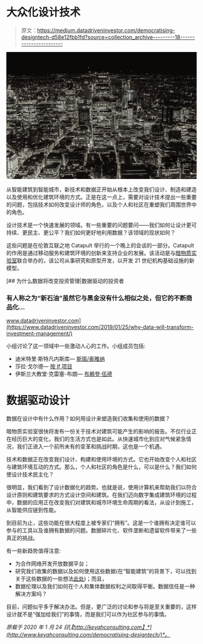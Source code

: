 # 大众化设计技术

> 原文：<https://medium.datadriveninvestor.com/democratising-designtech-d58e12fbb1fd?source=collection_archive---------18----------------------->

![](img/a7c207d874c578bb289fa85e66b8caa9.png)

从智能建筑到智能城市，新技术和数据正开始从根本上改变我们设计、制造和建造以及使用和优化建筑环境的方式。正是在这一点上，需要对设计技术提出一些重要的问题，包括技术如何改变设计师的角色，以及个人和社区在重塑我们周围世界中的角色。

设计技术是一个快速发展的领域。有一些重要的问题要问——我们如何让设计更可持续、更民主、更公平？我们如何更好地利用数据？该领域的现状如何？

这些问题是在伦敦互联之地 Catapult 举行的一个晚上的会谈的一部分。Catapult 的作用是通过移动服务和建筑环境的创新来支持企业的发展。该活动是与[暗物质实验室](https://darkmatterlabs.org/)联合举办的，该公司从事研究和原型开发，以开发 21 世纪机构基础设施的新模型。

[](https://www.datadriveninvestor.com/2019/01/25/why-data-will-transform-investment-management/) [## 为什么数据将改变投资管理|数据驱动的投资者

### 有人称之为“新石油”虽然它与黑金没有什么相似之处，但它的不断商品化…

www.datadriveninvestor.com](https://www.datadriveninvestor.com/2019/01/25/why-data-will-transform-investment-management/) 

小组讨论了这一领域中一些激动人心的工作。小组成员包括:

*   迪米特里·斯特凡内斯库— [斯斑/奥雅纳](https://speckle.systems/)
*   莎拉·戈尔德— [按 If 项目](https://www.projectsbyif.com/#work)
*   伊斯兰大教堂·克雷塞-布朗— [布赖登·伍德](https://www.brydenwood.co.uk/)

# 数据驱动设计

数据在设计中有什么作用？如何用设计来塑造我们收集和使用的数据？

暗物质实验室很快将发布一份关于技术对建筑可能产生的影响的报告。不仅行业正在经历巨大的变化，我们的生活方式也是如此。从快速城市化到应对气候紧急情况，我们正进入一个前所未有的变革和挑战时期，这也是一个机遇。

技术和数据正在改变我们设计、构建和使用环境的方式。它也开始改变个人和社区与建筑环境互动的方式。那么，个人和社区的角色是什么，可以是什么？我们如何使设计技术民主化？

很明显，我们看到了设计数据化的趋势。也就是说，使用计算机来帮助我们以符合设计原则和建筑要求的方式设计空间和建筑。在我们迈向数字集成建筑环境的过程中，数据的应用正在改变我们对建筑和城市环境生命周期的看法，从设计到施工，从智能供应链到性能。

到目前为止，这些功能在很大程度上被专家们“拥有”。这是一个谁拥有决定谁可以参与的工具以及谁拥有数据的问题。数据碎片化、软件垄断和遗留软件带来了一些真正的挑战。

有一些新趋势值得注意:

*   为合作网络开发开放数据平台；
*   研究我们收集的数据以及如何使用这些数据(在“智能建筑”的背景下，可以找到关于这些数据的一些想法[此处](http://keyahconsulting.com/smart-buildings-getting-the-balance-right/))；而且，
*   数据伦理以及我们如何在个人和集体数据权利之间取得平衡。数据信任是一种解决方案吗？

目前，问题似乎多于解决办法。但是，更广泛的讨论和参与将是至关重要的，这样设计就不是“强加给我们”的事情，而是我们可以作为社区参与的事情。

*原载于 2020 年 1 月 24 日*[*【http://keyahconsulting.com】*](http://www.keyahconsulting.com/democratising-designtech/)*。*